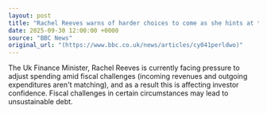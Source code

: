 ```yaml
---
layout: post
title: "Rachel Reeves warns of harder choices to come as she hints at tax rises"
date: 2025-09-30 12:00:00 +0000
source: "BBC News"
original_url: "(https://www.bbc.co.uk/news/articles/cy041perldwo)"
---
```


The Uk Finance Minister, Rachel Reeves is currently facing pressure to adjust spending amid fiscal challenges (incoming revenues and outgoing expenditures aren't matching), and as a result this is affecting investor confidence. Fiscal challenges in certain circumstances may lead to unsustainable debt.
